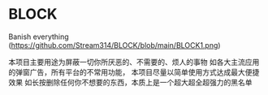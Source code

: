# BLOCK
Banish everything
<a>
    (https://github.com/Stream314/BLOCK/blob/main/BLOCK1.png)

本项目主要用途为屏蔽一切你所厌恶的、不需要的、烦人的事物
如各大主流应用的弹窗广告，所有平台的不常用功能，
本项目尽量以简单使用方式达成最大便捷效果
如长按删除任何你不想要的东西，本质上是一个超大超全超强力的黑名单
